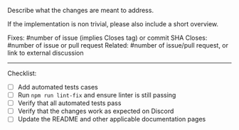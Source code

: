 Describe what the changes are meant to address.

If the implementation is non trivial, please also include a short overview.

<!-- Tags (fill and keep as many as applicable): -->

Fixes: #number of issue (implies Closes tag) or commit SHA
Closes: #number of issue or pull request
Related: #number of issue/pull request, or link to external discussion

---

Checklist:

<!-- To check an item, fill the brackets with the letter x; the result should look like `[x]`.  Feel free to leave unchecked items that are not applicable or that you could not perform. -->

- [ ] Add automated tests cases
- [ ] Run `npm run lint-fix` and ensure linter is still passing
- [ ] Verify that all automated tests pass
- [ ] Verify that the changes work as expected on Discord
- [ ] Update the README and other applicable documentation pages
